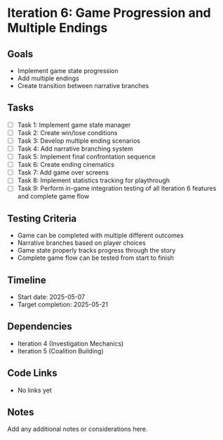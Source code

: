 # Iteration 6: Game Progression and Multiple Endings

## Goals
- Implement game state progression
- Add multiple endings
- Create transition between narrative branches

## Tasks
- [ ] Task 1: Implement game state manager
- [ ] Task 2: Create win/lose conditions
- [ ] Task 3: Develop multiple ending scenarios
- [ ] Task 4: Add narrative branching system
- [ ] Task 5: Implement final confrontation sequence
- [ ] Task 6: Create ending cinematics
- [ ] Task 7: Add game over screens
- [ ] Task 8: Implement statistics tracking for playthrough
- [ ] Task 9: Perform in-game integration testing of all Iteration 6 features and complete game flow

## Testing Criteria
- Game can be completed with multiple different outcomes
- Narrative branches based on player choices
- Game state properly tracks progress through the story
- Complete game flow can be tested from start to finish

## Timeline
- Start date: 2025-05-07
- Target completion: 2025-05-21

## Dependencies
- Iteration 4 (Investigation Mechanics)
- Iteration 5 (Coalition Building)

## Code Links
- No links yet

## Notes
Add any additional notes or considerations here.
